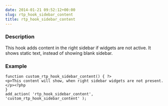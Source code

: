 ```yaml
---
date: 2014-01-21 09:52:12+00:00
slug: rtp_hook_sidebar_content
title: rtp_hook_sidebar_content
---
```


### Description


This hook adds content in the right sidebar if widgets are not active. It shows static text, instead of showing blank sidebar.


### Example



    
    function custom_rtp_hook_sidebar_content() { ?>
    <p>This content will show, when right sidebar widgets are not present.</p><?php
    }
    add_action( 'rtp_hook_sidebar_content', 'custom_rtp_hook_sidebar_content' );
